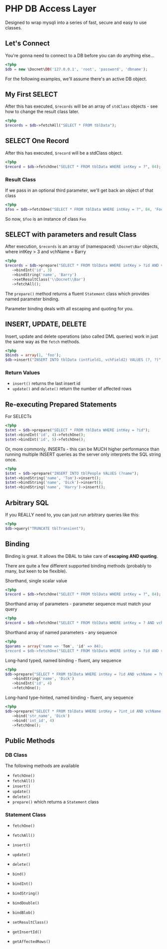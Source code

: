 # PHP DB Access Layer #

Designed to wrap mysqli into a series of fast, secure and easy to use classes.

## Let's Connect ##

You're gonna need to connect to a DB before you can do anything else...

```php
<?php
$db = new \Docnet\DB('127.0.0.1', 'root', 'password', 'dbname');
```

For the following examples, we'll assume there's an active DB object.

## My First SELECT ##

After this has executed, `$records` will be an array of `stdClass` objects - see how to change the result class later.

```php
<?php
$records = $db->fetchAll("SELECT * FROM tblData");
```

## SELECT One Record ##

After this has executed, `$record` will be a stdClass object.

```php
<?php
$record = $db->fetchOne("SELECT * FROM tblData WHERE intKey = ?", 84);
```

### Result Class ###

If we pass in an optional third parameter, we'll get back an object of that class

```php
<?php
$foo = $db->fetchOne("SELECT * FROM tblData WHERE intKey = ?", 84, 'Foo');
```

So now, `$foo` is an instance of class `Foo`

## SELECT with parameters and result Class ##

After execution, `$records` is an array of (namespaced) `\Docnet\Bar` objects, where intKey > 3 and vchName = Barry

```php
<?php
$records = $db->prepare("SELECT * FROM tblData WHERE intKey > ?id AND vchName = ?name")
   ->bindInt('id', 3)
   ->bindString('name', 'Barry')
   ->setResultClass('\\Docnet\\Bar')
   ->fetchAll();
```
The `prepare()` method returns a fluent `Statement` class which provides named parameter binding.

Parameter binding deals with all escaping and quoting for you.

## INSERT, UPDATE, DELETE ##
Insert, update and delete operations (also called DML queries) work in just the
same way as the ``fetch`` methods.

```php
<?php
$binds = array(1, 'foo');
$db->insert("INSERT INTO tblData (intField1, vchField2) VALUES (?, ?)", $binds);
```

### Return Values ###
- `insert()` returns the last insert id
- `update()` and `delete()` return the number of affected rows

## Re-executing Prepared Statements ##

For SELECTs

```php
<?php
$stmt = $db->prepare("SELECT * FROM tblData WHERE intKey = ?id");
$stmt->bindInt('id', 4)->fetchOne();
$stmt->bindInt('id', 5)->fetchOne();
```

Or, more commonly, INSERTs - this can be MUCH higher performance than running multiple INSERT queries as the server only
interprets the SQL string once.

```php
<?php
$stmt = $db->prepare("INSERT INTO tblPeople VALUES (?name");
$stmt->bindString('name', 'Tom')->insert();
$stmt->bindString('name', 'Dick')->insert();
$stmt->bindString('name', 'Harry')->insert();
```

## Arbitrary SQL ##

If you REALLY need to, you can just run arbitrary queries like this:

```php
<?php
$db->query("TRUNCATE tblTransient");
```

## Binding ##

Binding is great.  It allows the DBAL to take care of **escaping AND quoting**.

There are quite a few different supported binding methods (probably to many, but keen to be flexible).

Shorthand, single scalar value

```php
<?php
$record = $db->fetchOne("SELECT * FROM tblData WHERE intKey = ?", 84);
```

Shorthand array of parameters - parameter sequence must match your query

```php
<?php
$record = $db->fetchOne("SELECT * FROM tblData WHERE intKey = ? AND vchName = ?", array(84, 'Tom'));
```

Shorthand array of named parameters - any sequence

```php
<?php
$params = array('name => 'Tom', 'id' => 84);
$record = $db->fetchOne("SELECT * FROM tblData WHERE intKey = ?id AND vchName = ?name", $params);
```

Long-hand typed, named binding - fluent, any sequence

```php
<?php
$db->prepare("SELECT * FROM tblData WHERE intKey = ?id AND vchName = ?name")
   ->bindString('name', 'Dick')
   ->bindInt('id', 4)
   ->fetchOne();
```

Long-hand type-hinted, named binding - fluent, any sequence

```php
<?php
$db->prepare("SELECT * FROM tblData WHERE intKey = ?int_id AND vchName = ?str_name")
   ->bind('str_name', 'Dick')
   ->bind('int_id', 4)
   ->fetchOne();
```

## Public Methods ##

### DB Class ###

The following methods are available

- `fetchOne()`
- `fetchAll()`
- `insert()`
- `update()`
- `delete()`
- `prepare()` which returns a `Statement` class

### Statement Class ###

- `fetchOne()`
- `fetchAll()`
- `insert()`
- `update()`
- `delete()`

- `bind()`
- `bindInt()`
- `bindString()`
- `bindDouble()`
- `bindBlob()`
- `setResultClass()`

- `getInsertId()`
- `getAffectedRows()`